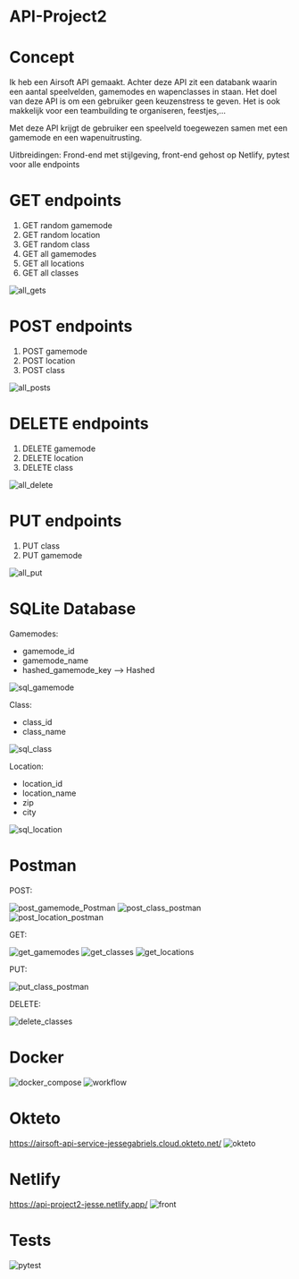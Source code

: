 # API-Project2

# Concept

Ik heb een Airsoft API gemaakt. Achter deze API zit een databank waarin een aantal speelvelden, gamemodes en wapenclasses in staan.
Het doel van deze API is om een gebruiker geen keuzenstress te geven. Het is ook makkelijk voor een teambuilding te organiseren, feestjes,...

Met deze API krijgt de gebruiker een speelveld toegewezen samen met een gamemode en een wapenuitrusting.

Uitbreidingen: Frond-end met stijlgeving, front-end gehost op Netlify, pytest voor alle endpoints

# GET endpoints

1)  GET random gamemode
2)  GET random location
3)  GET random class
4)  GET all gamemodes
5)  GET all locations
6)  GET all classes

![all_gets](https://user-images.githubusercontent.com/81410142/211197249-d8b94355-2bfa-47de-a6c1-54aec1030cd5.png)

# POST endpoints

1) POST gamemode
2) POST location
3) POST class

![all_posts](https://user-images.githubusercontent.com/81410142/211197343-961f6186-80fb-4e95-9a0f-4c4f82c84d12.png)

# DELETE endpoints

1) DELETE gamemode
2) DELETE location
3) DELETE class

![all_delete](https://user-images.githubusercontent.com/81410142/211197403-14af02e0-e15e-4c82-a48a-2214820c3e7f.png)

# PUT endpoints

1) PUT class
2) PUT gamemode

![all_put](https://user-images.githubusercontent.com/81410142/211197455-7d83288a-66ca-4a02-8047-e5cc0ecc109d.png)

# SQLite Database
Gamemodes:
  - gamemode_id
  - gamemode_name
  - hashed_gamemode_key --> Hashed

![sql_gamemode](https://user-images.githubusercontent.com/81410142/211197634-eb22e6e7-ad5a-4c60-9881-b88f9feaeb7d.png)

Class:
  - class_id
  - class_name

![sql_class](https://user-images.githubusercontent.com/81410142/211197665-e87bc0ea-4b5c-4b7f-8e57-d9eb8d307ba1.png)

Location:
  - location_id
  - location_name
  - zip
  - city

![sql_location](https://user-images.githubusercontent.com/81410142/211197712-30b46f0f-e0ba-444d-b7fc-467e533543df.png)


# Postman

POST:

![post_gamemode_Postman](https://user-images.githubusercontent.com/81410142/211197941-0fc04c23-8090-497e-a7ae-8bfd4889bb20.png)
![post_class_postman](https://user-images.githubusercontent.com/81410142/211197928-d8f324d7-384d-4322-847e-74feae08c51a.png)
![post_location_postman](https://user-images.githubusercontent.com/81410142/211197946-5e37a5d3-3481-4750-bd2f-d6749e2cbb7d.png)

GET:

![get_gamemodes](https://user-images.githubusercontent.com/81410142/211197887-042dfd89-b802-4402-bcb4-aa80004bc498.png)
![get_classes](https://user-images.githubusercontent.com/81410142/211197893-aa71551c-64db-4119-ab10-2e1d09ebf419.png)
![get_locations](https://user-images.githubusercontent.com/81410142/211197898-69d7fdc8-20a3-40ed-92bc-10a823ca2ef8.png)

PUT:

![put_class_postman](https://user-images.githubusercontent.com/81410142/211197980-d26a45ed-9758-4dad-907a-2470c5c466ea.png)

DELETE:

![delete_classes](https://user-images.githubusercontent.com/81410142/211197991-e2dab434-2648-41df-8032-ae89840dddf7.png)


# Docker

![docker_compose](https://user-images.githubusercontent.com/81410142/211198162-6233fd42-6ef2-4543-af66-e033936f5420.png)
![workflow](https://user-images.githubusercontent.com/81410142/211198169-486adc7c-fa90-45d0-95a2-622aa57cb8a1.png)


# Okteto

https://airsoft-api-service-jessegabriels.cloud.okteto.net/
![okteto](https://user-images.githubusercontent.com/81410142/211198033-c87c932c-0d32-459c-a1ef-3dc001a4e96d.png)

# Netlify
https://api-project2-jesse.netlify.app/
![front](https://user-images.githubusercontent.com/81410142/211198062-24edfa41-dd40-4cc5-8fae-e789fcad6919.png)


# Tests

![pytest](https://user-images.githubusercontent.com/81410142/211198230-abd9a060-3db2-4290-8358-96cbe9e60567.png)









